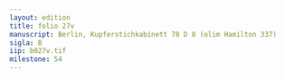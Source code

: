 ```yaml
---
layout: edition
title: folio 27v
manuscript: Berlin, Kupferstichkabinett 78 D 8 (olim Hamilton 337)
sigla: B
iip: b027v.tif
milestone: 54
---
```


